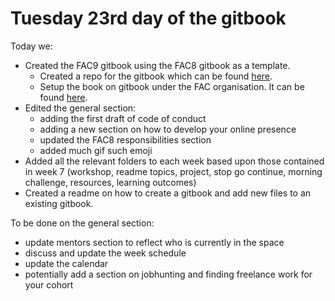 # Tuesday 23rd day of the gitbook

Today we:

* Created the FAC9 gitbook using the FAC8 gitbook as a template.
  * Created a repo for the gitbook which can be found [here](https://github.com/FAC8/fac9-gitbook).
  * Setup the book on gitbook under the FAC organisation. It can be found [here](https://www.gitbook.com/book/foundersandcoders/fac9/details).
* Edited the general section:
  * adding the first draft of code of conduct
  * adding a new section on how to develop your online presence
  * updated the FAC8 responsibilities section
  * added much gif such emoji
* Added all the relevant folders to each week based upon those contained in week 7 (workshop, readme topics, project, stop go continue, morning challenge, resources, learning outcomes)
* Created a readme on how to create a gitbook and add new files to an existing gitbook.

To be done on the general section:

* update mentors section to reflect who is currently in the space
* discuss and update the week schedule
* update the calendar
* potentially add a section on jobhunting and finding freelance work for your cohort
